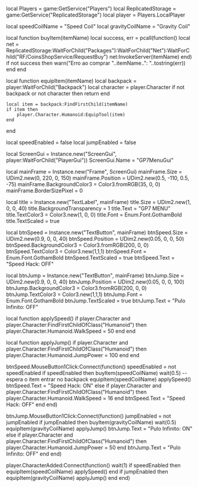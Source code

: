 local Players = game:GetService("Players")
local ReplicatedStorage = game:GetService("ReplicatedStorage")
local player = Players.LocalPlayer

local speedCoilName = "Speed Coil"
local gravityCoilName = "Gravity Coil"

local function buyItem(itemName)
    local success, err = pcall(function()
        local net = ReplicatedStorage:WaitForChild("Packages"):WaitForChild("Net"):WaitForChild("RF/CoinsShopService/RequestBuy")
        net:InvokeServer(itemName)
    end)
    if not success then
        warn("Erro ao comprar "..itemName..": "..tostring(err))
    end
end

local function equipItem(itemName)
    local backpack = player:WaitForChild("Backpack")
    local character = player.Character
    if not backpack or not character then return end

    local item = backpack:FindFirstChild(itemName)
    if item then
        player.Character.Humanoid:EquipTool(item)
    end
end

local speedEnabled = false
local jumpEnabled = false

local ScreenGui = Instance.new("ScreenGui", player:WaitForChild("PlayerGui"))
ScreenGui.Name = "GP7MenuGui"

local mainFrame = Instance.new("Frame", ScreenGui)
mainFrame.Size = UDim2.new(0, 220, 0, 150)
mainFrame.Position = UDim2.new(0.5, -110, 0.5, -75)
mainFrame.BackgroundColor3 = Color3.fromRGB(35, 0, 0)
mainFrame.BorderSizePixel = 0

local title = Instance.new("TextLabel", mainFrame)
title.Size = UDim2.new(1, 0, 0, 40)
title.BackgroundTransparency = 1
title.Text = "GP7 MENU"
title.TextColor3 = Color3.new(1, 0, 0)
title.Font = Enum.Font.GothamBold
title.TextScaled = true

local btnSpeed = Instance.new("TextButton", mainFrame)
btnSpeed.Size = UDim2.new(0.9, 0, 0, 40)
btnSpeed.Position = UDim2.new(0.05, 0, 0, 50)
btnSpeed.BackgroundColor3 = Color3.fromRGB(200, 0, 0)
btnSpeed.TextColor3 = Color3.new(1,1,1)
btnSpeed.Font = Enum.Font.GothamBold
btnSpeed.TextScaled = true
btnSpeed.Text = "Speed Hack: OFF"

local btnJump = Instance.new("TextButton", mainFrame)
btnJump.Size = UDim2.new(0.9, 0, 0, 40)
btnJump.Position = UDim2.new(0.05, 0, 0, 100)
btnJump.BackgroundColor3 = Color3.fromRGB(200, 0, 0)
btnJump.TextColor3 = Color3.new(1,1,1)
btnJump.Font = Enum.Font.GothamBold
btnJump.TextScaled = true
btnJump.Text = "Pulo Infinito: OFF"

local function applySpeed()
    if player.Character and player.Character:FindFirstChildOfClass("Humanoid") then
        player.Character.Humanoid.WalkSpeed = 50
    end
end

local function applyJump()
    if player.Character and player.Character:FindFirstChildOfClass("Humanoid") then
        player.Character.Humanoid.JumpPower = 100
    end
end

btnSpeed.MouseButton1Click:Connect(function()
    speedEnabled = not speedEnabled
    if speedEnabled then
        buyItem(speedCoilName)
        wait(0.5) -- espera o item entrar no backpack
        equipItem(speedCoilName)
        applySpeed()
        btnSpeed.Text = "Speed Hack: ON"
    else
        if player.Character and player.Character:FindFirstChildOfClass("Humanoid") then
            player.Character.Humanoid.WalkSpeed = 16
        end
        btnSpeed.Text = "Speed Hack: OFF"
    end
end)

btnJump.MouseButton1Click:Connect(function()
    jumpEnabled = not jumpEnabled
    if jumpEnabled then
        buyItem(gravityCoilName)
        wait(0.5)
        equipItem(gravityCoilName)
        applyJump()
        btnJump.Text = "Pulo Infinito: ON"
    else
        if player.Character and player.Character:FindFirstChildOfClass("Humanoid") then
            player.Character.Humanoid.JumpPower = 50
        end
        btnJump.Text = "Pulo Infinito: OFF"
    end
end)

player.CharacterAdded:Connect(function()
    wait(1)
    if speedEnabled then
        equipItem(speedCoilName)
        applySpeed()
    end
    if jumpEnabled then
        equipItem(gravityCoilName)
        applyJump()
    end
end)